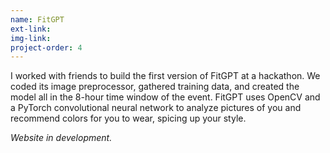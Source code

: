 ```yaml
---
name: FitGPT
ext-link: 
img-link: 
project-order: 4
---
```

I worked with friends to build the first version of FitGPT at a hackathon.
We coded its image preprocessor, gathered training data, and created the model all in the 8-hour time window of the event.
FitGPT uses OpenCV and a PyTorch convolutional neural network to analyze pictures of you and recommend colors for you to wear, spicing up your style.

*Website in development.*